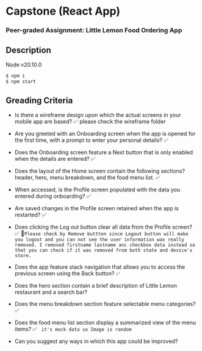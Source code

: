 
# Capstone (React App)
### Peer-graded Assignment: Little Lemon Food Ordering App

## Description
Node v20.10.0
```bash
$ npm i 
$ npm start
```

## Greading Criteria
- Is there a wireframe design upon which the actual screens in your mobile app are based?
✅ please check the wireframe folder

- Are you greeted with an Onboarding screen when the app is opened for the first time, with a prompt to enter your personal details?
✅

- Does the Onboarding screen feature a Next button that is only enabled when the details are entered?
✅

- Does the layout of the Home screen contain the following sections? header, hero, menu breakdown, and the food menu list.
✅

- When accessed, is the Profile screen populated with the data you entered during onboarding?
✅

- Are saved changes in the Profile screen retained when the app is restarted?
✅

- Does clicking the Log out button clear all data from the Profile screen?
✅
🚨`Please check by Remove buttton since Logout button will make you logout and you can not see the user information was really removed. I removed firstname lastname anc checkbox data instead so that you can check if it was removed from both state and device's store.`

- Does the app feature stack navigation that allows you to access the previous screen using the Back button?
✅

- Does the hero section contain a brief description of Little Lemon restaurant and a search bar?

- Does the menu breakdown section feature selectable menu categories?
✅

- Does the food menu list section display a summarized view of the menu items?
✅
` it's mock data so Image is random`

- Can you suggest any ways in which this app could be improved?

